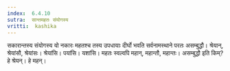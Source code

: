 ```yaml
---
index:  6.4.10
sutra:  सान्तमहतः संयोगस्य
vritti:  kashika 
---
```


सकारान्तस्य संयोगस्य यो नकारः महतश्च तस्य उपधायाः दीर्घो भवति सर्वनामस्थाने परतः असम्बुद्धौ। श्रेयान्, श्रेयांसौ, श्रेयांसः। श्रेयांसि। पयांसि। यशांसि। महतः स्वल्वपि महान्, महान्तौ, महान्तः। असम्बुद्धौ इति किम्? हे श्रेयन्। हे महन्।

